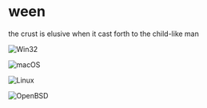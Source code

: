 # ween
the crust is elusive when it cast forth to the child-like man

![Win32](https://github.com/time-killer-games/ween/raw/main/win32.png "Win32")

![macOS](https://github.com/time-killer-games/ween/raw/main/macos.png "macOS")

![Linux](https://github.com/time-killer-games/ween/raw/main/linux.png "Linux")

![OpenBSD](https://github.com/time-killer-games/ween/raw/main/openbsd.png "OpenBSD")
